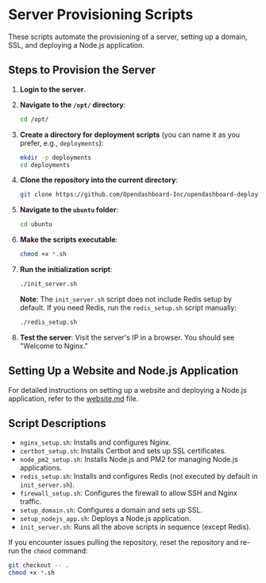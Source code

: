 
# Server Provisioning Scripts

These scripts automate the provisioning of a server, setting up a domain, SSL, and deploying a Node.js application.

## Steps to Provision the Server

1. **Login to the server**.
2. **Navigate to the `/opt/` directory**:
   ```bash
   cd /opt/
   ```
3. **Create a directory for deployment scripts** (you can name it as you prefer, e.g., `deployments`):
   ```bash
   mkdir -p deployments
   cd deployments
   ```
4. **Clone the repository into the current directory**:
   ```bash
   git clone https://github.com/Opendashboard-Inc/opendashboard-deployments .
   ```
5. **Navigate to the `ubuntu` folder**:
   ```bash
   cd ubuntu
   ```
6. **Make the scripts executable**:
   ```bash
   chmod +x *.sh
   ```
7. **Run the initialization script**:
   ```bash
   ./init_server.sh
   ```
   **Note**: The `init_server.sh` script does not include Redis setup by default. If you need Redis, run the `redis_setup.sh` script manually:
   ```bash
   ./redis_setup.sh
   ```

8. **Test the server**: Visit the server's IP in a browser. You should see "Welcome to Nginx."

## Setting Up a Website and Node.js Application

For detailed instructions on setting up a website and deploying a Node.js application, refer to the [website.md](website.md) file.

## Script Descriptions

- `nginx_setup.sh`: Installs and configures Nginx.
- `certbot_setup.sh`: Installs Certbot and sets up SSL certificates.
- `node_pm2_setup.sh`: Installs Node.js and PM2 for managing Node.js applications.
- `redis_setup.sh`: Installs and configures Redis (not executed by default in `init_server.sh`).
- `firewall_setup.sh`: Configures the firewall to allow SSH and Nginx traffic.
- `setup_domain.sh`: Configures a domain and sets up SSL.
- `setup_nodejs_app.sh`: Deploys a Node.js application.
- `init_server.sh`: Runs all the above scripts in sequence (except Redis).

If you encounter issues pulling the repository, reset the repository and re-run the `chmod` command:
```bash
git checkout -- .
chmod +x *.sh
```
